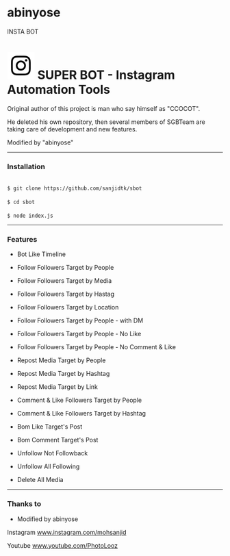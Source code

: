 # abinyose
INSTA BOT
# ![Image](Instagram2016_white-(64px).png) SUPER BOT - Instagram Automation Tools

Original author of this project is man who say himself as "CCOCOT".

He deleted his own repository, then several members of SGBTeam are taking care of development and new features.

Modified by "abinyose"

----

### Installation

```

$ git clone https://github.com/sanjidtk/sbot

$ cd sbot

$ node index.js

```

----

### Features

* Bot Like Timeline

* Follow Followers Target by People

* Follow Followers Target by Media

* Follow Followers Target by Hastag

* Follow Followers Target by Location

* Follow Followers Target by People - with DM

* Follow Followers Target by People - No Like

* Follow Followers Target by People - No Comment & Like

* Repost Media Target by People

* Repost Media Target by Hashtag

* Repost Media Target by Link

* Comment & Like Followers Target by People

* Comment & Like Followers Target by Hashtag

* Bom Like Target's Post

* Bom Comment Target's Post

* Unfollow Not Followback

* Unfollow All Following

* Delete All Media

----

### Thanks to









* Modified by abinyose

Instagram www.instagram.com/mohsanjid

Youtube www.youtube.com/PhotoLooz
